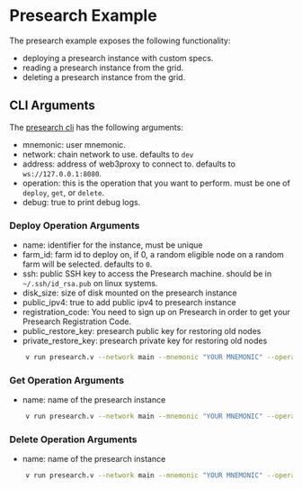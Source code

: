 # Presearch Example

The presearch example exposes the following functionality:

- deploying a presearch instance with custom specs.
- reading a presearch instance from the grid.
- deleting a presearch instance from the grid.

## CLI Arguments

The [presearch cli](../../../../examples/tfgrid/presearch.v) has the following arguments:

- mnemonic: user mnemonic.
- network: chain network to use. defaults to `dev`
- address: address of web3proxy to connect to. defaults to `ws://127.0.0.1:8080`.
- operation: this is the operation that you want to perform. must be one of `deploy`, `get`, or `delete`.
- debug: true to print debug logs.

### Deploy Operation Arguments

- name: identifier for the instance, must be unique
- farm_id: farm id to deploy on, if 0, a random eligible node on a random farm will be selected. defaults to `0`.
- ssh: public SSH key to access the Presearch machine. should be in `~/.ssh/id_rsa.pub` on linux systems.
- disk_size: size of disk mounted on the presearch instance
- public_ipv4: true to add public ipv4 to presearch instance
- registration_code: You need to sign up on Presearch in order to get your Presearch Registration Code.
- public_restore_key: presearch public key for restoring old nodes
- private_restore_key: presearch private key for restoring old nodes
  
```sh
    v run presearch.v --network main --mnemonic "YOUR MNEMONIC" --operation deploy --name mypresearch --ssh "YOUR PUBLIC SSH KEY" --registration_code "YOUR REGISTRATION CODE"
```

### Get Operation Arguments

- name: name of the presearch instance

```sh
    v run presearch.v --network main --mnemonic "YOUR MNEMONIC" --operation get --name mypresearch
```

### Delete Operation Arguments

- name: name of the presearch instance

```sh
    v run presearch.v --network main --mnemonic "YOUR MNEMONIC" --operation delete --name mypresearch
```
